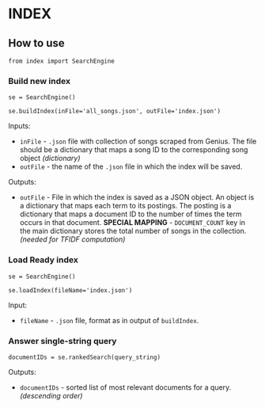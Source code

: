 # INDEX
## How to use
```
from index import SearchEngine
```
### Build new index
```
se = SearchEngine()

se.buildIndex(inFile='all_songs.json', outFile='index.json')
```
Inputs:
* `inFile` - `.json` file with collection of songs scraped from Genius. The file should be a dictionary that maps a song ID to the corresponding song object *(dictionary)*
* `outFile` - the name of the `.json` file in which the index will be saved.

Outputs:
* `outFile` - File in which the index is saved as a JSON object. An object is a dictionary that maps each term to its postings. The posting is a dictionary that maps a document ID to the number of times the term occurs in that document. **SPECIAL MAPPING** - `DOCUMENT_COUNT` key in the main dictionary stores the total number of songs in the collection. *(needed for TFIDF computation)* 

### Load Ready index
```
se = SearchEngine()

se.loadIndex(fileName='index.json')
```
Input:
* `fileName` - `.json` file, format as in output of `buildIndex`.
### Answer single-string query
```
documentIDs = se.rankedSearch(query_string)
```
Outputs:
* `documentIDs` - sorted list of most relevant documents for a query. *(descending order)*
